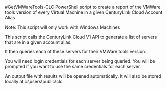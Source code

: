 #GetVMWareTools-CLC
PowerShell script to create a report of the VMWare tools version of every Virtual Machine in a given CenturyLink Cloud Account Alias

Note: This script will only work with Windows Machines

This script calls the CenturyLink Cloud V1 API to generate a list of servers that are in a given account alias.

It then queries each of these servers for their VMWare tools version.

You will need login credentials for each server being queried. You will be prompted if you want to use the same credentials for each server.

An output file with results will be opened automatically. It will also be stored locally at c:\users\public\clc
